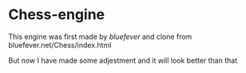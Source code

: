 # Chess-engine

This engine was first made by *bluefever* and clone from bluefever.net/Chess/index.html

But now I have made some adjestment and it will look better than that